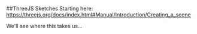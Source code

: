 ##ThreeJS Sketches
Starting here: https://threejs.org/docs/index.html#Manual/Introduction/Creating_a_scene

We'll see where this takes us...